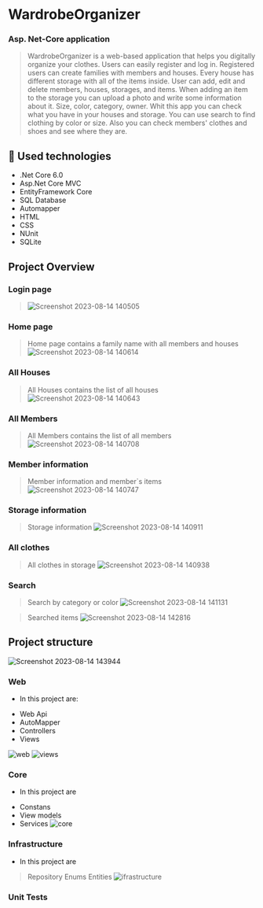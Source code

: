# WardrobeOrganizer

### Asp. Net-Core application


> WardrobeOrganizer is a web-based application that helps you digitally organize your clothes.
> Users can easily register and log in.
> Registered users can create families with members and houses. Every house has different storage with all of the items inside.
> User can add, edit and delete members, houses, storages, and items.
> When adding an item to the storage you can upload a photo and write some information about it. Size, color, category, owner.
> Whit this app you can check what you have in your houses and storage.
> You can use search to find clothing by color or size.
> Also you can check members' clothes and shoes and see where they are.



## :hammer: Used technologies

* .Net Core 6.0
* Asp.Net Core MVC
* EntityFramework Core
* SQL Database
* Automapper
* HTML
* CSS
* NUnit
* SQLite


## Project Overview

### Login page
>![Screenshot 2023-08-14 140505](https://github.com/KarolinaBorisova/WardrobeOrganizer/assets/85222435/ec46654f-7f34-4063-ab2a-104526417494)

### Home page
> Home page contains a family name with all members and houses
![Screenshot 2023-08-14 140614](https://github.com/KarolinaBorisova/WardrobeOrganizer/assets/85222435/37bb4611-3668-4b5e-8bf8-bdb3ee44e458)

### All Houses
> All Houses contains the list of all houses
![Screenshot 2023-08-14 140643](https://github.com/KarolinaBorisova/WardrobeOrganizer/assets/85222435/bf99398a-4414-4685-814a-0c9ca22b916f)

### All Members
> All Members contains the list of all members
![Screenshot 2023-08-14 140708](https://github.com/KarolinaBorisova/WardrobeOrganizer/assets/85222435/a597c60d-5232-4069-b419-5683df4e1cce)

### Member information
>Member information and member`s items
![Screenshot 2023-08-14 140747](https://github.com/KarolinaBorisova/WardrobeOrganizer/assets/85222435/aacc9d74-1333-4ff0-8ede-8633879117ea)

### Storage information
>Storage information
![Screenshot 2023-08-14 140911](https://github.com/KarolinaBorisova/WardrobeOrganizer/assets/85222435/c4fedb8c-f433-441b-bfe7-2e4c68cdf97b)

### All clothes
>All clothes in storage
![Screenshot 2023-08-14 140938](https://github.com/KarolinaBorisova/WardrobeOrganizer/assets/85222435/9eacf17d-2e92-43f6-8a31-497a282f6b7a)

### Search
>Search by category or color 
![Screenshot 2023-08-14 141131](https://github.com/KarolinaBorisova/WardrobeOrganizer/assets/85222435/7aa1598c-f489-47c0-b925-c1f2b6ac0b7d)

>Searched items
![Screenshot 2023-08-14 142816](https://github.com/KarolinaBorisova/WardrobeOrganizer/assets/85222435/dafffe25-2fae-4714-8988-8dac2396de12)


## Project structure
![Screenshot 2023-08-14 143944](https://github.com/KarolinaBorisova/WardrobeOrganizer/assets/85222435/a769b14c-6c87-4a52-8970-615872d9c47d)



### Web
- In this project are:
* Web Api
* AutoMapper
* Controllers
* Views
  
![web](https://github.com/KarolinaBorisova/WardrobeOrganizer/assets/85222435/eff06eef-fbd1-44e1-8813-557c0a590591)
![views](https://github.com/KarolinaBorisova/WardrobeOrganizer/assets/85222435/dc971b8a-8b79-4dd5-8b49-45f9849cbd83)


### Core
- In this project are
* Constans
* View models
* Services
![core](https://github.com/KarolinaBorisova/WardrobeOrganizer/assets/85222435/ed0455fe-73e4-4f6b-84cb-365acafa655b)


### Infrastructure
- In this project are
> Repository
> Enums
> Entities
![ifrastructure](https://github.com/KarolinaBorisova/WardrobeOrganizer/assets/85222435/bfea90bd-136a-4ddd-bf10-2f6cd5007248)

### Unit Tests





